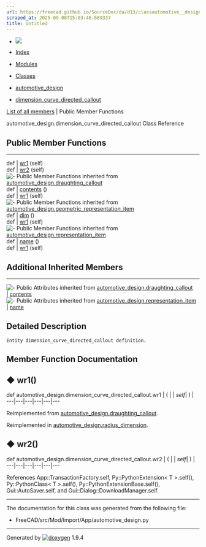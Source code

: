 ```yaml
---
url: https://freecad.github.io/SourceDoc/da/d13/classautomotive__design_1_1dimension__curve__directed__callout.html
scraped_at: 2025-09-08T15:03:46.689337
title: Untitled
---
```


  * [ ![](https://www.freecad.org/svg/logo-freecad.svg) ](https://freecadweb.org "FreeCAD")
  * [Index](../../index.html "Index")
  * [Modules](../../modules.html "Modules list")
  * [Classes](../../annotated.html "Annotated list")

  * [automotive_design](../../d4/ddf/namespaceautomotive__design.html)
  * [dimension_curve_directed_callout](../../da/d13/classautomotive__design_1_1dimension__curve__directed__callout.html)

[List of all members](../../d0/d0a/classautomotive__design_1_1dimension__curve__directed__callout-members.html) | Public Member Functions

automotive_design.dimension_curve_directed_callout Class Reference

##  Public Member Functions  
  
---  
def | [wr1](../../da/d13/classautomotive__design_1_1dimension__curve__directed__callout.html#a32cdef729f135be60a886e2113f923eb) (self)  
def | [wr2](../../da/d13/classautomotive__design_1_1dimension__curve__directed__callout.html#a07519f0724253e49d5481be03db1addd) (self)  
![-](../../closed.png) Public Member Functions inherited from
[automotive_design.draughting_callout](../../d4/de1/classautomotive__design_1_1draughting__callout.html)  
def | [contents](../../d4/de1/classautomotive__design_1_1draughting__callout.html#acf617c2d544e2d30f0955d729b44621e) ()  
def | [wr1](../../d4/de1/classautomotive__design_1_1draughting__callout.html#a28ae66d147cee76341c7723dc97c5199) (self)  
![-](../../closed.png) Public Member Functions inherited from
[automotive_design.geometric_representation_item](../../de/d5e/classautomotive__design_1_1geometric__representation__item.html)  
def | [dim](../../de/d5e/classautomotive__design_1_1geometric__representation__item.html#aef245618450610e88788dcaea46ad742) ()  
def | [wr1](../../de/d5e/classautomotive__design_1_1geometric__representation__item.html#a9677d2be5fc5c7c8ccb6819380198bbc) (self)  
![-](../../closed.png) Public Member Functions inherited from
[automotive_design.representation_item](../../d3/d20/classautomotive__design_1_1representation__item.html)  
def | [name](../../d3/d20/classautomotive__design_1_1representation__item.html#a33b5812d92aa0d107b4fd4274c17b9d9) ()  
def | [wr1](../../d3/d20/classautomotive__design_1_1representation__item.html#af350c19fc5e5763d4991494a99d979ed) (self)  
  
##  Additional Inherited Members  
  
---  
![-](../../closed.png) Public Attributes inherited from
[automotive_design.draughting_callout](../../d4/de1/classautomotive__design_1_1draughting__callout.html)  
|
[contents](../../d4/de1/classautomotive__design_1_1draughting__callout.html#a49273f8ccce6bae275a653e269e984fe)  
![-](../../closed.png) Public Attributes inherited from
[automotive_design.representation_item](../../d3/d20/classautomotive__design_1_1representation__item.html)  
|
[name](../../d3/d20/classautomotive__design_1_1representation__item.html#a3d48fe912053adaf5f187b606fa81c87)  
  
## Detailed Description

    
    
    Entity dimension_curve_directed_callout definition.

## Member Function Documentation

## ◆ wr1()

def automotive_design.dimension_curve_directed_callout.wr1  | ( |  | _self_| ) |   
---|---|---|---|---|---  
  
Reimplemented from
[automotive_design.draughting_callout](../../d4/de1/classautomotive__design_1_1draughting__callout.html#a28ae66d147cee76341c7723dc97c5199).

Reimplemented in
[automotive_design.radius_dimension](../../d9/dbc/classautomotive__design_1_1radius__dimension.html#a4b9fd38152ae7326e7f4fd136fdf55a6).

## ◆ wr2()

def automotive_design.dimension_curve_directed_callout.wr2  | ( |  | _self_| ) |   
---|---|---|---|---|---  
  
References App::TransactionFactory.self, Py::PythonExtension< T >.self(),
Py::PythonClass< T >.self(), Py::PythonExtensionBase.self(),
Gui::AutoSaver.self, and Gui::Dialog::DownloadManager.self.

* * *

The documentation for this class was generated from the following file:

  * FreeCAD/src/Mod/Import/App/automotive_design.py

* * *

Generated by
[![doxygen](../../doxygen.svg)](https://www.doxygen.org/index.html) 1.9.4

